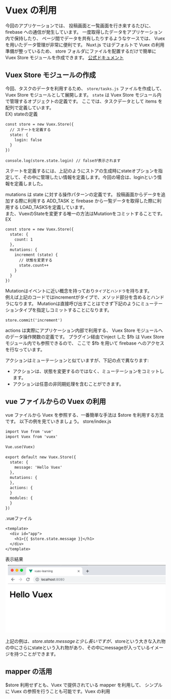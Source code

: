 # Vuex の利用
今回のアプリケーションでは、 投稿画面と一覧画面を行き来するたびに、 firebase への通信が発生しています。
一度取得したデータをアプリケーション内で保持したり、 ページ間でデータを共有したりするようなケースでは、 Vuex を用いたデータ管理が非常に便利です。
Nuxt.js ではデフォルトで Vuex の利用準備が整っているため、 store フォルダにファイルを配置するだけで簡単に Vuex Store モジュールを作成できます。
[公式ドキュメント](https://vuex.vuejs.org/ja/)

## Vuex Store モジュールの作成
今回、タスクのデータを利用するため、 `store/tasks.js` ファイルを作成して、Vuex Store モジュールとして展開します。
`state` は Vuex Store モジュール内で管理するオブジェクトの定義です。 ここでは、タスクデータとして items を配列で定義しています。  
EX) stateの定義
```vue
const store = new Vuex.Store({
  // ステートを定義する
  state: {
    login: false
  }
})

console.log(store.state.login) // falseが表示されます
```
ステートを定義するには、上記のようにストアの生成時にstateオプションを指定して、その中に管理したい情報を定義します。今回の場合は、loginという情報を定義しました。

mutations は state に対する操作パターンの定義です。 投稿画面からデータを追加する際に利用する ADD_TASK と firebase から一覧データを取得した際に利用する LOAD_TASKSを定義しています。  
また、VuexのStateを変更する唯一の方法はMutationをコミットすることです。
EX 
```vue
const store = new Vuex.Store({
  state: {
    count: 1
  },
  mutations: {
    increment (state) {
      // 状態を変更する
      state.count++
    }
  }
})
```
Mutationはイベントに近い概念を持っており`タイプ`と`ハンドラ`を持ちます。  
例えば上記のコードではincrementがタイプで、メソッド部分を含めるとハンドラになります。
Mutationは直接呼び出すことはできず下記のようにミューテーションタイプを指定しコミットすることになります。
```vue
store.commit('increment')
```
actions は実際にアプリケーション内部で利用する、 Vuex Store モジュールへのデータ操作関数の定義です。
プラグイン経由でinject した $fb は Vuex Store モジュール内でも参照できるので、 ここで $fb を用いて firebase へのアクセスを行なっています。  

アクションはミューテーションと似ていますが、下記の点で異なります:  
- アクションは、状態を変更するのではなく、ミューテーションをコミットします。
- アクションは任意の非同期処理を含むことができます。


## vue ファイルからの Vuex の利用
vue ファイルから Vuex を参照する、一番簡単な手法は $store を利用する方法です。
以下の例を見ていきましょう。
store/index.js
```vue
import Vue from 'vue'
import Vuex from 'vuex'

Vue.use(Vuex)

export default new Vuex.Store({
  state: {
  	message: 'Hello Vuex'
  },
  mutations: {
  },
  actions: {
  }
  modules: {
  }
})
```
.vueファイル
```vue
<template>
  <div id="app">
    <h1>{{ $store.state.message }}</h1>
  </div>
</template>
```
表示結果
![vuex_result_image](./vuex_result_image.png)

上記の例は、$store.state.messageと少し長いですが、$storeという大きな入れ物の中にさらにstateという入れ物があり、その中にmessageが入っているイメージを持つことができます。

## mapper の活用
$store 利用せずとも、Vuex で提供されている mapper を利用して、 シンプルに Vuex の参照を行うことも可能です。Vuex の利用
